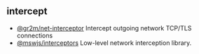 ## intercept

- [@gr2m/net-interceptor](https://github.com/gr2m/node-net-interceptor) Intercept outgoing network TCP/TLS connections
- [@mswjs/interceptors](https://github.com/mswjs/interceptors) Low-level network interception library.
